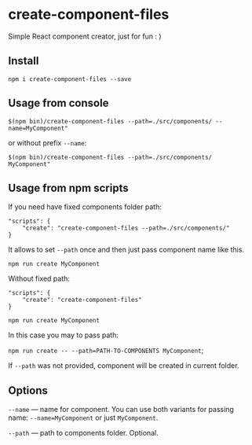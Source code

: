 # create-component-files

Simple React component creator, just for fun : )

## Install

```npm i create-component-files --save```

## Usage from console

```$(npm bin)/create-component-files --path=./src/components/ --name=MyComponent"```

or without prefix `--name`:

```$(npm bin)/create-component-files --path=./src/components/ MyComponent"```

## Usage from npm scripts

If you need have fixed components folder path:

```
"scripts": {
    "create": "create-component-files --path=./src/components/"
}
```

It allows to set `--path` once and then just pass component name like this.

```npm run create MyComponent```

Without fixed path:

```
"scripts": {
    "create": "create-component-files"
}
```

```npm run create MyComponent```

In this case you may to pass path:

```npm run create -- --path=PATH-TO-COMPONENTS MyComponent```;

If `--path` was not provided, component will be created in current folder.

## Options

`--name` — name for component. You can use both variants for passing name: `--name=MyComponent` or just `MyComponent`.

`--path` — path to components folder. Optional.
